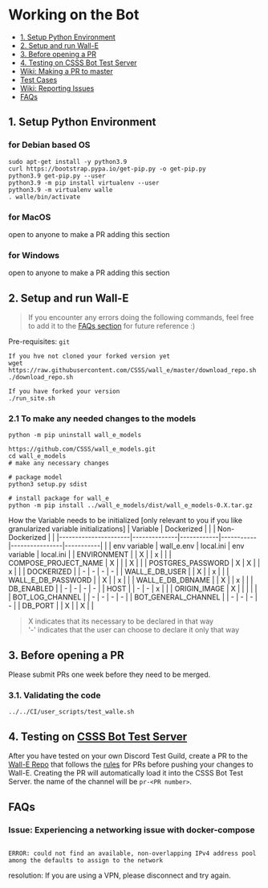 # Working on the Bot

- [1. Setup Python Environment](#1-setup-python-environment)
- [2. Setup and run Wall-E](#2-setup-and-run-wall-e)
- [3. Before opening a PR](#2-setup-and-run-wall-e)
- [4. Testing on CSSS Bot Test Server](#2-setup-and-run-wall-e)
- [Wiki: Making a PR to master](https://github.com/CSSS/wall_e/wiki/3.-Making-a-PR-to-master)  
- [Test Cases](Test_Cases.md)  
- [Wiki: Reporting Issues](https://github.com/CSSS/wall_e/wiki/4.-Reporting-Issues)  
- [FAQs](#faqs)  


## 1. Setup Python Environment

### for Debian based OS
```shell
sudo apt-get install -y python3.9
curl https://bootstrap.pypa.io/get-pip.py -o get-pip.py
python3.9 get-pip.py --user
python3.9 -m pip install virtualenv --user
python3.9 -m virtualenv walle
. walle/bin/activate
```

### for MacOS
open to anyone to make a PR adding this section

### for Windows
open to anyone to make a PR adding this section

## 2. Setup and run Wall-E
>If you encounter any errors doing the following commands, feel free to add it to the [FAQs section](#faqs) for future reference :)

Pre-requisites: `git`
```shell
If you hve not cloned your forked version yet
wget https://raw.githubusercontent.com/CSSS/wall_e/master/download_repo.sh
./download_repo.sh

If you have forked your version
./run_site.sh
```

### 2.1 To make any needed changes to the models
```shell
python -m pip uninstall wall_e_models

https://github.com/CSSS/wall_e_models.git
cd wall_e_models
# make any necessary changes

# package model
python3 setup.py sdist

# install package for wall_e
python -m pip install ../wall_e_models/dist/wall_e_models-0.X.tar.gz
```

How the Variable needs to be initialized [only relevant to you if you like granularized variable initializations]
| Variable             |   Dockerized |            |           | Non-Dockerized |           |
|----------------------|--------------|------------|-----------|----------------|-----------|
|                      | env variable | wall_e.env | local.ini | env variable   | local.ini |
| ENVIRONMENT          |              |      X     |           | x              |           |
| COMPOSE_PROJECT_NAME |         X    |            |           | X              |           |
| POSTGRES_PASSWORD    |         X    |      X     |           | x              |           |
| DOCKERIZED           |              |      -     |    -      | -              |     -     |
| WALL_E_DB_USER       |              |      X     |           | x              |           |
| WALL_E_DB_PASSWORD   |              |      X     |           | x              |           |
| WALL_E_DB_DBNAME     |              |      X     |           | x              |           |
| DB_ENABLED           |              |      -     |    -      | -              |     -     |
| HOST                 |              |      -     |    -      | x              |           |
| ORIGIN_IMAGE         |        X     |            |           |                |           |
| BOT_LOG_CHANNEL      |              |      -     |    -      | -              |     -     |
| BOT_GENERAL_CHANNEL  |              |      -     |    -      | -              |     -     |
| DB_PORT              |              |      X     |           | X              |           |


> X indicates that its necessary to be declared in that way  
> '-' indicates that the user can choose to declare it only that way

## 3. Before opening a PR

Please submit PRs one week before they need to be merged.

### 3.1. Validating the code

```shell
../../CI/user_scripts/test_walle.sh
```

## 4. Testing on [CSSS Bot Test Server](https://discord.gg/85bWteC)
After you have tested on your own Discord Test Guild, create a PR to the [Wall-E Repo](https://github.com/CSSS/wall_e/pulls) that follows the [rules](https://github.com/CSSS/wall_e/wiki/3.-Making-a-PR-to-master) for PRs before pushing your changes to Wall-E. Creating the PR will automatically load it into the CSSS Bot Test Server. the name of the channel will be `pr-<PR number>`.  

## FAQs  

### Issue: Experiencing a networking issue with docker-compose

```shell

ERROR: could not find an available, non-overlapping IPv4 address pool among the defaults to assign to the network

```
resolution: If you are using a VPN, please disconnect and try again.
